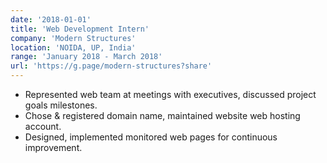 ```yaml
---
date: '2018-01-01'
title: 'Web Development Intern'
company: 'Modern Structures'
location: 'NOIDA, UP, India'
range: 'January 2018 - March 2018'
url: 'https://g.page/modern-structures?share'
---
```


- Represented web team at meetings with executives, discussed project goals milestones.
- Chose & registered domain name, maintained website web hosting account.
- Designed, implemented monitored web pages for continuous improvement.